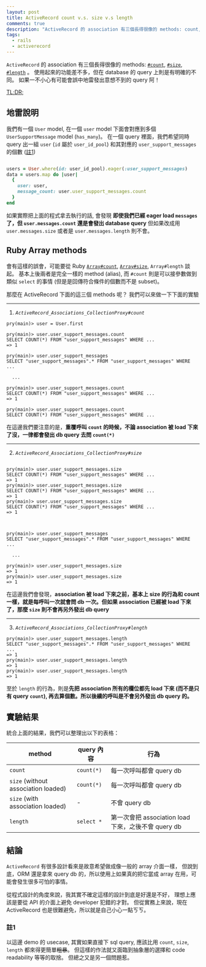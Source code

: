 ```yaml
---
layout: post
title: ActiveRecord count v.s. size v.s length
comments: true
description: "ActiveRecord 的 association 有三個長得很像的 methods: count, size, length. 使用起來的功能差不多，但在 database 的 query 上則是有明確的不同"
tags:
  - rails
  - activerecord
---
```


`ActiveRecord` 的 association 有三個長得很像的 methods: [`#count`](http://api.rubyonrails.org/classes/ActiveRecord/Associations/CollectionProxy.html#method-i-count), [`#size`](http://api.rubyonrails.org/classes/ActiveRecord/Associations/CollectionProxy.html#method-i-size), [`#length`](http://api.rubyonrails.org/classes/ActiveRecord/Associations/CollectionProxy.html#method-i-length) 。
使用起來的功能差不多，但在 database 的 query 上則是有明確的不同。
如果一不小心有可能會誤中地雷發出意想不到的 query 阿！

[TL;DR;](#section-1)

## 地雷說明

我們有一個 `User` model, 在一個 `user` model 下面會對應到多個 `UserSupportMessage` model (`has_many`)。
在一個 query 裡面，我們希望同時 query 出一組 `user` (`id` 屬於 `user_id_pool`) 和其對應的 `user_support_messages` 的個數 ([註1](#section-2))

```ruby

users = User.where(id: user_id_pool).eager(:user_support_messages)
data = users.map do |user|
  {
    user: user,
    message_count: user.user_support_messages.count
  }
end

```

如果實際把上面的程式拿去執行的話,
會發現 **即使我們已經 eager load `messages` 了，但 `user.messages.count` 還是會發出 database query**
但如果改成用 `user.messages.size` 或者是 `user.messages.length` 則不會。

## Ruby Array methods

會有這樣的誤會，可能要從 Ruby [`Array#count`](http://ruby-doc.org/core-2.2.0/Array.html#method-i-count), [`Array#size`](http://ruby-doc.org/core-2.2.0/Array.html#method-i-size), `Array#length` 談起。
基本上後兩者是完全一樣的 method (alias), 而 `#count` 則是可以接參數做到類似 `select` 的事情 (但是是回傳符合條件的個數而不是 subset)。


那麼在 ActiveRecord 下面的這三個 methods 呢？
我們可以來做一下下面的實驗

---


1) *`ActiveRecord_Associations_CollectionProxy#count`*

```
pry(main)> user = User.first

pry(main)> user.user_support_messages.count
SELECT COUNT(*) FROM "user_support_messages" WHERE ...
=> 1

pry(main)> user.user_support_messages
SELECT "user_support_messages".* FROM "user_support_messages" WHERE ...

  ...

pry(main)> user.user_support_messages.count
SELECT COUNT(*) FROM "user_support_messages" WHERE ...
=> 1

pry(main)> user.user_support_messages.count
SELECT COUNT(*) FROM "user_support_messages" WHERE ...

```

在這邊我們要注意的是，**重覆呼叫 `count` 的時候，不論 association 被 load 下來了沒，一律都會發出 db query 去問 `count(*)`**


---


2) *`ActiveRecord_Associations_CollectionProxy#size`*

```

pry(main)> user.user_support_messages.size
SELECT COUNT(*) FROM "user_support_messages" WHERE ...
=> 1
pry(main)> user.user_support_messages.size
SELECT COUNT(*) FROM "user_support_messages" WHERE ...
=> 1
pry(main)> user.user_support_messages.size
SELECT COUNT(*) FROM "user_support_messages" WHERE ...
=> 1



pry(main)> user.user_support_messages
SELECT "user_support_messages".* FROM "user_support_messages" WHERE ...

  ...

pry(main)> user.user_support_messages.size
=> 1
pry(main)> user.user_support_messages.size
=> 1
```

在這邊我們會發現，**association 被 load 下來之前，基本上 size 的行為和 count 一樣，就是每呼叫一次就會問 db 一次。但如果 association 已經被 load 下來了，那麼 `size` 則不會再另外發出 db query**


---


3) *`ActiveRecord_Associations_CollectionProxy#length`*

```
pry(main)> user.user_support_messages.length
SELECT "user_support_messages".* FROM "user_support_messages" WHERE ...
=> 1
pry(main)> user.user_support_messages.length
=> 1
pry(main)> user.user_support_messages.length
=> 1
```

至於 `length` 的行為，則是**先把 association 所有的欄位都先 load 下來 (而不是只有 query `count`), 再去算個數。所以後續的呼叫是不會另外發出 db query 的。**


## 實驗結果

統合上面的結果，我們可以整理出以下的表格：

| method                              | query 內容 | 行為                                                |
| ---                                 | ---        | ---                                                 |
| `count`                             | `count(*)` | 每一次呼叫都會 query db                             |
| `size` (without association loaded) | `count(*)` | 每一次呼叫都會 query db                             |
| `size` (with association loaded)    | -          | 不會 query db                                       |
| `length`                            | `select *` | 第一次會把 association load 下來，之後不會 query db |

## 結論

`ActiveRecord` 有很多設計看來是故意希望做成像一般的 array 介面一樣，
但說到底，ORM 還是拿來 query db 的，所以使用上如果真的把它當成 array 在用，可能會發生很多可怕的事情。

從程式設計的角度來說，我其實不確定這樣的設計到底是好還是不好，
理想上應該是要從 API 的介面上避免 developer 犯錯的才對。
但從實務上來說，現在 ActiveRecord 也是很難避免，所以就是自己小心一點ㄎㄎ。


### 註1

以這邊 demo 的 usecase, 其實如果直接下 sql query, 應該比用 `count`, `size`, `length` 都來得更簡單~~粗暴~~。
但這樣的作法就又面臨到抽象層的選擇和 code readability 等等的取捨。
但總之又是另一個問題惹。

